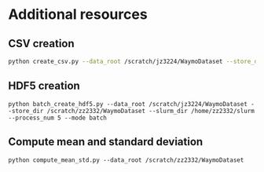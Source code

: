 # Additional resources


## CSV creation

```bash
python create_csv.py --data_root /scratch/jz3224/WaymoDataset --store_dir /scratch/zz2332/WaymoDataset
```


## HDF5 creation

```
python batch_create_hdf5.py --data_root /scratch/jz3224/WaymoDataset --store_dir /scratch/zz2332/WaymoDataset --slurm_dir /home/zz2332/slurm --process_num 5 --mode batch
```

## Compute mean and standard deviation
```
python compute_mean_std.py --data_root /scratch/zz2332/WaymoDataset
```
